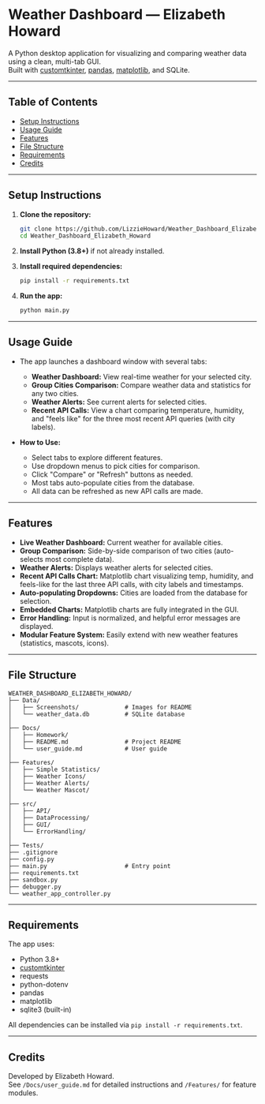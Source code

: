 # Weather Dashboard — Elizabeth Howard

A Python desktop application for visualizing and comparing weather data using a clean, multi-tab GUI.  
Built with [customtkinter](https://github.com/TomSchimansky/CustomTkinter), [pandas](https://pandas.pydata.org/), [matplotlib](https://matplotlib.org/), and SQLite.

---

## Table of Contents

- [Setup Instructions](#setup-instructions)
- [Usage Guide](#usage-guide)
- [Features](#features)
- [File Structure](#file-structure)
- [Requirements](#requirements)
- [Credits](#credits)

---

## Setup Instructions

1. **Clone the repository:**
   ```bash
   git clone https://github.com/LizzieHoward/Weather_Dashboard_Elizabeth_Howard.git
   cd Weather_Dashboard_Elizabeth_Howard
   ```
2. **Install Python (3.8+)** if not already installed.

3. **Install required dependencies:**
   ```bash
   pip install -r requirements.txt
   ```

4. **Run the app:**
   ```bash
   python main.py
   ```

---

## Usage Guide

- The app launches a dashboard window with several tabs:
  - **Weather Dashboard:** View real-time weather for your selected city.
  - **Group Cities Comparison:** Compare weather data and statistics for any two cities.
  - **Weather Alerts:** See current alerts for selected cities.
  - **Recent API Calls:** View a chart comparing temperature, humidity, and "feels like" for the three most recent API queries (with city labels).

- **How to Use:**
  - Select tabs to explore different features.
  - Use dropdown menus to pick cities for comparison.
  - Click "Compare" or "Refresh" buttons as needed.
  - Most tabs auto-populate cities from the database.
  - All data can be refreshed as new API calls are made.

---

## Features

- **Live Weather Dashboard:** Current weather for available cities.
- **Group Comparison:** Side-by-side comparison of two cities (auto-selects most complete data).
- **Weather Alerts:** Displays weather alerts for selected cities.
- **Recent API Calls Chart:** Matplotlib chart visualizing temp, humidity, and feels-like for the last three API calls, with city labels and timestamps.
- **Auto-populating Dropdowns:** Cities are loaded from the database for selection.
- **Embedded Charts:** Matplotlib charts are fully integrated in the GUI.
- **Error Handling:** Input is normalized, and helpful error messages are displayed.
- **Modular Feature System:** Easily extend with new weather features (statistics, mascots, icons).

---

## File Structure

```
WEATHER_DASHBOARD_ELIZABETH_HOWARD/
├── Data/
│   ├── Screenshots/             # Images for README
│   └── weather_data.db          # SQLite database
│
├── Docs/
│   ├── Homework/
│   ├── README.md                # Project README
│   └── user_guide.md            # User guide
│
├── Features/
│   ├── Simple Statistics/
│   ├── Weather Icons/
│   ├── Weather Alerts/
│   └── Weather Mascot/
│
├── src/
│   ├── API/
│   ├── DataProcessing/
│   ├── GUI/
│   └── ErrorHandling/
│
├── Tests/
├── .gitignore
├── config.py
├── main.py                      # Entry point
├── requirements.txt
├── sandbox.py
├── debugger.py
└── weather_app_controller.py
```

---

## Requirements

The app uses:
- Python 3.8+
- [customtkinter](https://github.com/TomSchimansky/CustomTkinter)
- requests
- python-dotenv
- pandas
- matplotlib
- sqlite3 (built-in)

All dependencies can be installed via `pip install -r requirements.txt`.

---

## Credits

Developed by Elizabeth Howard.  
See `/Docs/user_guide.md` for detailed instructions and `/Features/` for feature modules.
